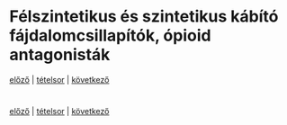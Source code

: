 # Félszintetikus és szintetikus kábító fájdalomcsillapítók, ópioid antagonisták

[előző](8.%20A%20morfin%20farmakológiája%20és%20terápiás%20felhasználása.md) | [tételsor](0.%20Tételsor.md) | [következő](10.%20Antiepileptikumok%20farmakológiája.md)

# 

[előző](8.%20A%20morfin%20farmakológiája%20és%20terápiás%20felhasználása.md) | [tételsor](0.%20Tételsor.md) | [következő](10.%20Antiepileptikumok%20farmakológiája.md)
